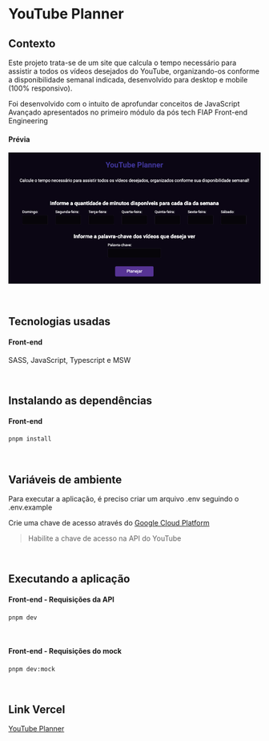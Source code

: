 # YouTube Planner

## Contexto

Este projeto trata-se de um site que calcula o tempo necessário para assistir a todos os vídeos desejados do YouTube, organizando-os conforme a disponibilidade semanal indicada, desenvolvido para desktop e mobile (100% responsivo).

Foi desenvolvido com o intuito de aprofundar conceitos de JavaScript Avançado apresentados no primeiro módulo da pós tech FIAP Front-end Engineering

<h4>Prévia</h4>
<img src="./src/assets/images/imagem-desktop.png">

&nbsp;

## Tecnologias usadas

<h4>Front-end</h4>

SASS, JavaScript, Typescript e MSW

&nbsp;

## Instalando as dependências

<h4>Front-end</h4>

```bash
pnpm install
```

&nbsp;

## Variáveis de ambiente

Para executar a aplicação, é preciso criar um arquivo .env seguindo o .env.example

Crie uma chave de acesso através do [Google Cloud Platform](https://console.cloud.google.com/apis/credentials)

> Habilite a chave de acesso na API do YouTube

&nbsp;

## Executando a aplicação

<h4>Front-end - Requisições da API</h4>

```bash
pnpm dev
```

&nbsp;

<h4>Front-end - Requisições do mock</h4>

```bash
pnpm dev:mock
```

&nbsp;

## Link Vercel

[YouTube Planner](https://you-tube-planner-eight.vercel.app/)
